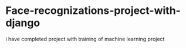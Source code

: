 # Face-recognizations-project-with-django
i have completed project with training of  machine learning project 
